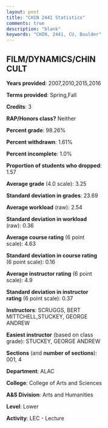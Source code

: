 ```yaml
---
layout: post
title: "CHIN 2441 Statistics"
comments: true
description: "blank"
keywords: "CHIN, 2441, CU, Boulder"
--- 
```

<head>
<script src="https://ajax.googleapis.com/ajax/libs/jquery/2.1.3/jquery.min.js"></script>
<script src="https://dl.dropboxusercontent.com/s/pc42nxpaw1ea4o9/highcharts.js?dl=0"></script>
<!-- <script src="../assets/js/highcharts.js"></script> -->
<style type="text/css">@font-face {
	font-family: "Bebas Neue";
	src: url(https://www.filehosting.org/file/details/544349/BebasNeue%20Regular.otf) format("opentype");
	}
	h1.Bebas { 
		font-family: "Bebas Neue", Verdana, Tahoma;
	}
</style>
</head>
<body>
	<div id="container" style="float: right; width: 45%; height: 88%; margin-left: 2.5%; margin-right: 2.5%;"></div>
	<script language="JavaScript">
		$(document).ready(function() {
		var chart = {type: 'column'};
		var title = {text: 'Grade Distribution'};
		var xAxis = {categories: ['A','B','C','D','F'],crosshair: true};
		var yAxis = {min: 0,title: {text: 'Percentage'}};
		var tooltip = {headerFormat: '<center><b><span style="font-size:20px">{point.key}</span></b></center>',
		               pointFormat: '<td style="padding:0"><b>{point.y:.1f}%</b></td>',
		               footerFormat: '</table>',shared: true,useHTML: true};
		var plotOptions = {column: {pointPadding: 0.0,borderWidth: 0}};  
		var credits = {enabled: false};var series= [{name: 'Percent',data: [47.15,38.21,13.01,0.81,0.81,]}];
		var json = {};
		json.chart = chart;
		json.title = title;
		json.tooltip = tooltip;
		json.xAxis = xAxis;
		json.yAxis = yAxis;  
		json.series = series;
		json.plotOptions = plotOptions;  
		json.credits = credits;
		$('#container').highcharts(json);
	});
	</script>
</body>
			   
## FILM/DYNAMICS/CHIN CULT

**Years provided**: 2007,2010,2015,2016

**Terms provided**: Spring,Fall

**Credits**: 3

**RAP/Honors class?** Neither

**Percent grade**: 98.26%

**Percent withdrawn**: 1.61%

**Percent incomplete**: 1.0%

**Proportion of students who dropped**: 1.57

**Average grade** (4.0 scale): 3.25

**Standard deviation in grades**: 23.69

**Average workload** (raw): 2.54

**Standard deviation in workload** (raw): 0.36

**Average course rating** (6 point scale): 4.63

**Standard deviation in course rating** (6 point scale): 0.16

**Average instructor rating** (6 point scale): 4.9

**Standard deviation in instructor rating** (6 point scale): 0.37

**Instructors**: SCRUGGS, BERT MITTCHELL,STUCKEY, GEORGE ANDREW

**Easiest instructor** (based on class grade): STUCKEY, GEORGE ANDREW

**Sections** (and **number of sections**): 001, 4

**Department**: ALAC

**College**: College of Arts and Sciences

**A&S Division**: Arts and Humanities

**Level**: Lower

**Activity**: LEC - Lecture